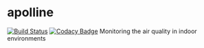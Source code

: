 # apolline
[![Build Status](https://travis-ci.org/Spirals-Team/apolline.svg?branch=sprint1%2Fissue8)](https://travis-ci.org/Spirals-Team/apolline)
[![Codacy Badge](https://www.codacy.com/project/badge/6ae0421906c14389b5abd69323d4d101)](https://www.codacy.com/app/thomas-vincent-59260/apolline)
Monitoring the air quality in indoor environments
